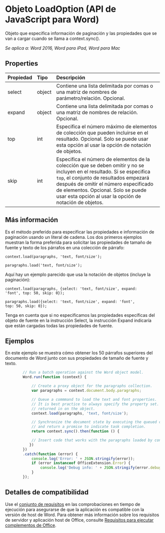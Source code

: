 # Objeto LoadOption (API de JavaScript para Word)

Objeto que especifica información de paginación y las propiedades que se van a cargar cuando se llama a context.sync().

_Se aplica a: Word 2016, Word para iPad, Word para Mac_

## Properties
| Propiedad     | Tipo   |Descripción|
|:---------------|:--------|:----------|
|select|object|Contiene una lista delimitada por comas o una matriz de nombres de parámetro/relación. Opcional.|
|expand|object|Contiene una lista delimitada por comas o una matriz de nombres de relación. Opcional.|
|top|int| Especifica el número máximo de elementos de colección que pueden incluirse en el resultado. Opcional. Solo se puede usar esta opción al usar la opción de notación de objetos.|
|skip|int|Especifica el número de elementos de la colección que se deben omitir y no se incluyen en el resultado. Si se especifica `top`, el conjunto de resultados empezará después de omitir el número especificado de elementos. Opcional. Solo se puede usar esta opción al usar la opción de notación de objetos.|

## Más información

Es el método preferido para especificar las propiedades e información de paginación usando un literal de cadena. Los dos primeros ejemplos muestran la forma preferida para solicitar las propiedades de tamaño de fuente y texto de los párrafos en una colección de párrafo:

<code>context.load(paragraphs, 'text, font/size');</code>

<code>paragraphs.load('text, font/size');</code>

Aquí hay un ejemplo parecido que usa la notación de objetos (incluye la paginación):

<code>context.load(paragraphs, {select: 'text, font/size',
                                expand: 'font',
                                top: 50,
                                skip: 0});</code>

<code>paragraphs.load({select: 'text, font/size',
                       expand: 'font',
                       top: 50,
                       skip: 0});</code>

Tenga en cuenta que si no especificamos las propiedades específicas del objeto de fuente en la instrucción Select, la instrucción Expand indicaría que están cargadas todas las propiedades de fuente.

## Ejemplos

En este ejemplo se muestra cómo obtener los 50 párrafos superiores del documento de Word junto con sus propiedades de tamaño de fuente y texto.

```js
        // Run a batch operation against the Word object model.
        Word.run(function (context) {

            // Create a proxy object for the paragraphs collection.
            var paragraphs = context.document.body.paragraphs;

            // Queue a commmand to load the text and font properties.
            // It is best practice to always specify the property set. Otherwise, all properties are
            // returned in on the object.
            context.load(paragraphs, 'text, font/size');

            // Synchronize the document state by executing the queued commands,
            // and return a promise to indicate task completion.
            return context.sync().then(function () {

            // Insert code that works with the paragraphs loaded by context.load().
           })
        })
        .catch(function (error) {
            console.log('Error: ' + JSON.stringify(error));
            if (error instanceof OfficeExtension.Error) {
                console.log('Debug info: ' + JSON.stringify(error.debugInfo));
            }
        });

```

## Detalles de compatibilidad
Use el [conjunto de requisitos](../office-add-in-requirement-sets.md) en las comprobaciones en tiempo de ejecución para asegurarse de que la aplicación es compatible con la versión de host de Word. Para obtener más información sobre los requisitos de servidor y aplicación host de Office, consulte [Requisitos para ejecutar complementos de Office](../../docs/overview/requirements-for-running-office-add-ins.md).
